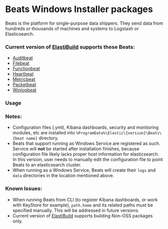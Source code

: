 # Beats Windows Installer packages

Beats is the platform for single-purpose data shippers. They send data from hundreds or thousands of machines and systems to Logstash or Elasticsearch.

### Current version of [ElastiBuild](elastibuild.md) supports these Beats:
  - [Auditbeat](https://www.elastic.co/products/beats/auditbeat)
  - [Filebeat](https://www.elastic.co/products/beats/filebeat)
  - [Functionbeat](https://www.elastic.co/products/beats/functionbeat)
  - [Heartbeat](https://www.elastic.co/products/beats/heartbeat)
  - [Metricbeat](https://www.elastic.co/products/beats/metricbeat)
  - [Packetbeat](https://www.elastic.co/products/beats/packetbeat)
  - [Winlogbeat](https://www.elastic.co/products/beats/winlogbeat)

### Usage



### Notes:

- Configuration files (.yml), Kibana dashboards, security and monitoring modules, etc are installed into `%ProgramData%\Elastic\{version}\Beats\{beat name}` directory.
- Beats that support running as Windows Service are registered as such. Service will **not** be started after installation finishes, because configuration file likely lacks proper host information for elasticsearch. In this version, user needs to manually edit the configuration file to point Beats to an elasticsearch cluster.
- When running as a Windows Service, Beats will create their `logs` and `data` directories in the location mentioned above.

### Known Issues:

- When running Beats from CLI (to register Kibana dashboards, or work with KeyStore for example), `path.home` and its related paths must be specified manually. This will be addressed in future versions.
- Current version of [ElastiBuild](elastibuild.md) supports building Non-OSS packages only.
